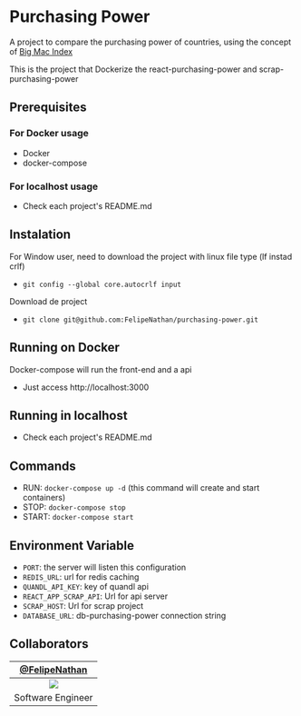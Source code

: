 # Purchasing Power
A project to compare the purchasing power of countries, using the concept of [Big Mac Index](https://pt.wikipedia.org/wiki/%C3%8Dndice_Big_Mac)

This is the project that Dockerize the react-purchasing-power and scrap-purchasing-power

## Prerequisites 
### For Docker usage
* Docker
* docker-compose

### For localhost usage
* Check each project's README.md

## Instalation
For Window user, need to download the project with linux file type (lf instad crlf)
* `git config --global core.autocrlf input`

Download de project
* `git clone git@github.com:FelipeNathan/purchasing-power.git`

## Running on Docker

Docker-compose will run the front-end and a api

* Just access http://localhost:3000

## Running in localhost
* Check each project's README.md

## Commands
* RUN: `docker-compose up -d` (this command will create and start containers)
* STOP: `docker-compose stop`
* START: `docker-compose start`

## Environment Variable
* `PORT`: the server will listen this configuration
* `REDIS_URL`: url for redis caching
* `QUANDL_API_KEY`: key of quandl api
* `REACT_APP_SCRAP_API`: Url for api server
* `SCRAP_HOST`: Url for scrap project
* `DATABASE_URL`: db-purchasing-power connection string

## Collaborators
| [@FelipeNathan][felipenathan] |
| :-------------------------------: |
|       ![][p_felipenathan]         |
|         Software Engineer         |

[felipenathan]: http://github.com/FelipeNathan
[p_felipenathan]: https://avatars2.githubusercontent.com/u/16759812?s=100&v=4git
